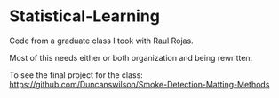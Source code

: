 # Statistical-Learning
Code from a graduate class I took with Raul Rojas. 

Most of this needs either or both organization and being rewritten.

To see the final project for the class: 
https://github.com/Duncanswilson/Smoke-Detection-Matting-Methods
